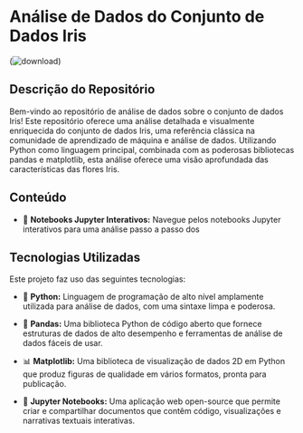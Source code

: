 # Análise de Dados do Conjunto de Dados Iris

(![download](https://github.com/lucas-tolotosilva/iris-analysis/assets/92829834/71beffa4-9a7e-4998-82c2-b32da80d3377))

## Descrição do Repositório

Bem-vindo ao repositório de análise de dados sobre o conjunto de dados Iris! Este repositório oferece uma análise detalhada e visualmente enriquecida do conjunto de dados Iris, uma referência clássica na comunidade de aprendizado de máquina e análise de dados. Utilizando Python como linguagem principal, combinada com as poderosas bibliotecas pandas e matplotlib, esta análise oferece uma visão aprofundada das características das flores Iris.

## Conteúdo

- 📔 **Notebooks Jupyter Interativos:** Navegue pelos notebooks Jupyter interativos para uma análise passo a passo dos

## Tecnologias Utilizadas

Este projeto faz uso das seguintes tecnologias:

- 🐍 **Python:** Linguagem de programação de alto nível amplamente utilizada para análise de dados, com uma sintaxe limpa e poderosa.
  
- 🐼 **Pandas:** Uma biblioteca Python de código aberto que fornece estruturas de dados de alto desempenho e ferramentas de análise de dados fáceis de usar.

- 📊 **Matplotlib:** Uma biblioteca de visualização de dados 2D em Python que produz figuras de qualidade em vários formatos, pronta para publicação.

- 📓 **Jupyter Notebooks:** Uma aplicação web open-source que permite criar e compartilhar documentos que contêm código, visualizações e narrativas textuais interativas.

